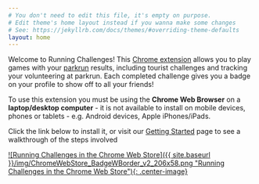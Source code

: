 ```yaml
---
# You don't need to edit this file, it's empty on purpose.
# Edit theme's home layout instead if you wanna make some changes
# See: https://jekyllrb.com/docs/themes/#overriding-theme-defaults
layout: home
---
```


Welcome to Running Challenges! This [Chrome extension](https://chrome.google.com/webstore/detail/running-challenges/kdapmdimgdebpgolimjnmcdlkbkddoif) allows you to play games with
your [parkrun](www.parkrun.com) results, including tourist challenges and tracking your volunteering at parkrun.
Each completed challenge gives you a badge on your profile to show off to all your friends!

To use this extension you must be using the **Chrome Web Browser** on a **laptop/desktop computer** -
it is not available to install on mobile devices, phones or tablets - e.g. Android devices, Apple iPhones/iPads.

Click the link below to install it, or visit our [Getting Started](/getstarted/) page to see a walkthrough of the steps involved


[![Running Challenges in the Chrome Web Store]({{ site.baseurl }}/img/ChromeWebStore_BadgeWBorder_v2_206x58.png "Running Challenges in the Chrome Web Store"){: .center-image}](https://chrome.google.com/webstore/detail/running-challenges/kdapmdimgdebpgolimjnmcdlkbkddoif)
